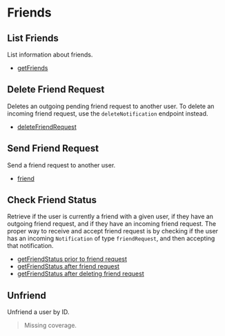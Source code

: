 # Friends

## List Friends
List information about friends.

* [getFriends](./getfriends.md)
## Delete Friend Request
Deletes an outgoing pending friend request to another user. To delete an incoming friend request, use the `deleteNotification` endpoint instead.

* [deleteFriendRequest](./deletefriendrequest.md)
## Send Friend Request
Send a friend request to another user.

* [friend](./friend.md)
## Check Friend Status
Retrieve if the user is currently a friend with a given user, if they have an outgoing friend request, and if they have an incoming friend request. The proper way to receive and accept friend request is by checking if the user has an incoming `Notification` of type `friendRequest`, and then accepting that notification.

* [getFriendStatus prior to friend request](./getfriendstatus-prior-to-friend-request.md)
* [getFriendStatus after friend request](./getfriendstatus-after-friend-request.md)
* [getFriendStatus after deleting friend request](./getfriendstatus-after-deleting-friend-request.md)
## Unfriend
Unfriend a user by ID.

> Missing coverage.
	